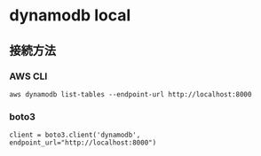 # dynamodb local

## 接続方法
### AWS CLI
```
aws dynamodb list-tables --endpoint-url http://localhost:8000
```
### boto3
```
client = boto3.client('dynamodb', endpoint_url="http://localhost:8000")
```
